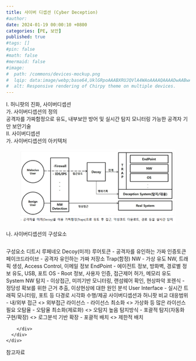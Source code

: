```yaml
---
title: 사이버 디셉션 (Cyber Deception)
#author: 
date: 2024-01-19 00:00:10 +0800
categories: [PE, 보안]
published: true
#tags: []
#pin: false
#math: false
#mermaid: false
#image:
#  path: /commons/devices-mockup.png
#  lqip: data:image/webp;base64,UklGRpoAAABXRUJQVlA4WAoAAAAQAAAADwAABwAAQUxQSDIAAAARL0AmbZurmr57yyIiqE8oiG0bejIYEQTgqiDA9vqnsUSI6H+oAERp2HZ65qP/VIAWAFZQOCBCAAAA8AEAnQEqEAAIAAVAfCWkAALp8sF8rgRgAP7o9FDvMCkMde9PK7euH5M1m6VWoDXf2FkP3BqV0ZYbO6NA/VFIAAAA
#  alt: Responsive rendering of Chirpy theme on multiple devices.
---
```


<div class="post-wrap">
  <div class="para">
    <div class="para-title">
      I. 허니팟의 진화, 사이버디셉션
    </div>
    <div class="para-cntnt">
      <div class="para">
        <div class="para-title">
          가. 사이버디셉션의 정의
        </div>
        <div class="para-cntnt">
            공격자를 가짜함정으로 유도, 내부보안 방어 및 실시간 탐지 모니터링 가능한 공격자 기만 보안기술
        </div>
      </div>
    </div>
  </div>
  
  <div class="para">
    <div class="para-title">
      II. 사이버디셉션
    </div>
    <div class="para-cntnt">
      <div class="para">
        <div class="para-title">
          가. 사이버디셉션의 아키텍처
        </div>
        <div class="para-cntnt">
          <figure class="post-figure">
            <img src="/assets/img/posts/사이버디셉션.png" alt="사이버디셉션">
<!--            <figcaption>Source: Unveiling the Metaverse: Exploring Emerging Trends, Multifaceted Perspectives, and Future Challenges</figcaption>-->
          </figure>
        </div>
      </div>
      <div class="para">
        <div class="para-title">
          나. 사이버디셉션의 구성요소
        </div>
        <div class="para-cntnt">
          <table class="post-table">
          </table>
          구성요소 디트시 루페네오
  Decoy(미끼)
    루어토큰 - 공격자를 유인하는 가짜 인증토큰
    페이크드라이브 - 공격자 유인하는 가짜 저장소
  Trap(함정)
    NW - 가상 유도 NW, 트래픽 생성, Access Control, 이메일 정보
    EndPoint - 에이전트 정보, 방화벽, 경로별 정보 유도, USB, 포트
    OS - Root 정보, 사용자 인증, 접근제어 허가, 메모리 유도
  System
    NW 탐지 - 이상접근, 미끼기반 모니터링, 랜섬웨어 확인, 현상파악
    포렌식 - 정당성 확보를 위한 근거 추출, 이상현상에 대한 원인 분석
    User Interface - 실시간 트래픽 모니터링, 포트 등 다경로 시각화 수행/제공
사이버디셉션과 허니팟 비교
  대응범위 - 내/외부 접근 &lt;&gt; 외부접근
  라이선스 - 라이선스 최소화 &lt;&gt; 가상화 등 많은 라이선스 필요
  오탐율 - 오탐율 최소화(제로화) &lt;&gt; 오탐지 높음
  탐지방식 - 포괄적 탐지(자동화 구현/확장) &lt;&gt; 로그분석 기반
  확장 - 포괄적 배치 &lt;&gt; 제한적 배치

        </div>
      </div>
    </div>
  </div>

  <div class="refr-wrap">
    <div class="refr-title">
        참고자료
    </div>
    <ol class="refr-list">
    <!--    <li>(나현식, 최대선) <a target="_blank" href="https://scienceon.kisti.re.kr/commons/util/originalView.do?cn=JAKO202225948430499&oCn=JAKO202225948430499&dbt=JAKO&journal=NJOU00291864">메타버스 보안 위협 요소 및 대응 방안 검토</a></li>-->
    <!--    <li>(M. Uddin, S. Manickam, H. Ullah, M. Obaidat and A. Dandoush) <a target="_blank" href="https://ieeexplore.ieee.org/abstract/document/10138386">Unveiling the Metaverse: Exploring Emerging Trends, Multifaceted Perspectives, and Future Challenges</a></li>-->
    </ol>
  </div>
</div>
